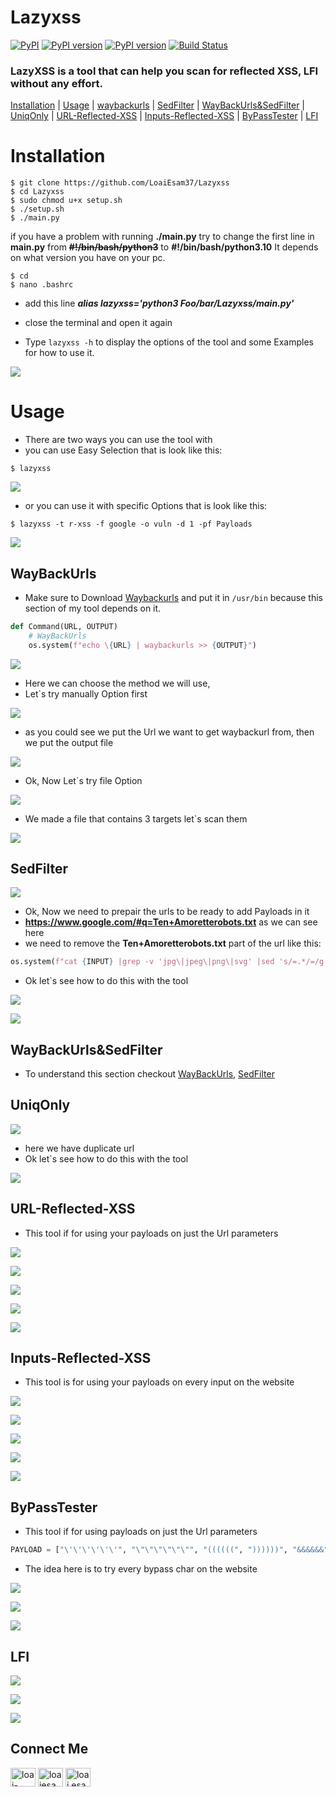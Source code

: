 # Lazyxss

[![PyPI](https://img.shields.io/pypi/pyversions/apache-superset.svg?maxAge=2592000)](https://pypi.python.org/pypi/apache-superset)
[![PyPI version](https://badge.fury.io/py/pandas.svg)](https://badge.fury.io/py/pandas)
[![PyPI version](https://badge.fury.io/py/matplot.svg)](https://badge.fury.io/py/matplot)
[![Build Status](https://github.com/apache/superset/workflows/Python/badge.svg)](https://github.com/tomnomnom/waybackurls)
### LazyXSS is a tool that can help you scan for reflected XSS, LFI without any effort.

[Installation](#Installation) | [Usage](#Usage) | [waybackurls](#WayBackUrls) | [SedFilter](#SedFilter) |  [WayBackUrls&SedFilter](#WayBackUrls&SedFilter) | [UniqOnly](#UniqOnly) | [URL-Reflected-XSS](#URL-Reflected-XSS) | [Inputs-Reflected-XSS](#Inputs-Reflected-XSS) | [ByPassTester](#ByPassTester) | [LFI](#LFI)


# Installation

    $ git clone https://github.com/LoaiEsam37/Lazyxss
    $ cd Lazyxss
    $ sudo chmod u+x setup.sh
    $ ./setup.sh
    $ ./main.py

if you have a problem with running **./main.py**
try to change the first line in **main.py** from **~~#!/bin/bash/python3~~**
to **#!/bin/bash/python3.10**
It depends on what version you have on your pc.

    $ cd
    $ nano .bashrc

* add this line ***alias lazyxss='python3 Foo/bar/Lazyxss/main.py'*** 

* close the terminal and open it again

* Type ``lazyxss -h`` to display the options of the tool and some Examples for how to use it.

![](https://github.com/LoaiEsam37/Images/blob/main/Screenshot%202022-09-30%20140729.png)

# Usage

* There are two ways you can use the tool with 
* you can use Easy Selection that is look like this:
        
```
$ lazyxss
```

![](https://github.com/LoaiEsam37/Images/blob/main/Screenshot%202022-09-30%20142553.png)

* or you can use it with specific Options that is look like this:
```
$ lazyxss -t r-xss -f google -o vuln -d 1 -pf Payloads
```   
![](https://github.com/LoaiEsam37/Images/blob/main/9.png)

## WayBackUrls

   * Make sure to Download [Waybackurls](https://github.com/tomnomnom/waybackurls) and put it in ``/usr/bin`` because this section of my tool depends on it.
        
   ```python
   def Command(URL, OUTPUT)   
       # WayBackUrls
       os.system(f"echo \{URL} | waybackurls >> {OUTPUT}")
   ```

   ![](https://github.com/LoaiEsam37/Images/blob/main/Screenshot%202022-09-30%20140235.png)
      
   * Here we can choose the method we will use,
   * Let\`s try manually Option first
      
   ![](https://github.com/LoaiEsam37/Images/blob/main/Screenshot%202022-09-30%20140326.png)
      
   * as you could see we put the Url we want to get waybackurl from, then we put the output file
       
   ![](https://github.com/LoaiEsam37/Images/blob/main/Screenshot%202022-09-30%20142401.png)
      
   * Ok, Now Let\`s try file Option

   ![](https://github.com/LoaiEsam37/Images/blob/main/Screenshot%202022-09-30%20140535.png)
      
   * We made a file that contains 3 targets let\`s scan them

   ![](https://github.com/LoaiEsam37/Images/blob/main/Screenshot%202022-09-30%20140637.png)
     
     
## SedFilter

   ![](https://github.com/LoaiEsam37/Images/blob/main/Screenshot%202022-09-30%20142401.png)
   * Ok, Now we need to prepair the urls to be ready to add Payloads in it 
   * **https://www.google.com/#q=Ten+Amoretterobots.txt** as we can see here 
   * we need to remove the **Ten+Amoretterobots.txt** part of the url like this:

   ```python
   os.system(f"cat {INPUT} |grep -v 'jpg\|jpeg\|png\|svg' |sed 's/=.*/=/g' |uniq > {OUTPUT}")
   ```

   * Ok let\`s see how to do this with the tool

   ![](https://github.com/LoaiEsam37/Images/blob/main/1.png)
   
   ![](https://github.com/LoaiEsam37/Images/blob/main/3.png)
   
## WayBackUrls&SedFilter
   * To understand this section checkout [WayBackUrls](#WayBackUrls), [SedFilter](#SedFilter)
 
## UniqOnly

   ![](https://github.com/LoaiEsam37/Images/blob/main/5.png)
   
   * here we have duplicate url
   * Ok let\`s see how to do this with the tool
   
   ![](https://github.com/LoaiEsam37/Images/blob/main/10.png)
    
## URL-Reflected-XSS
  
  * This tool if for using your payloads on just the Url parameters
  
   ![](https://github.com/LoaiEsam37/Images/blob/main/11.png)
   
   ![](https://github.com/LoaiEsam37/Images/blob/main/12.png)
   
   ![](https://github.com/LoaiEsam37/Images/blob/main/13.png)
   
   ![](https://github.com/LoaiEsam37/Images/blob/main/14.png)
   
   ![](https://github.com/LoaiEsam37/Images/blob/main/16.png)

## Inputs-Reflected-XSS
   
   * This tool is for using your payloads on every input on the website
   
   ![](https://github.com/LoaiEsam37/Images/blob/main/11.png)
   
   ![](https://github.com/LoaiEsam37/Images/blob/main/12.png)
   
   ![](https://github.com/LoaiEsam37/Images/blob/main/13.png)
   
   ![](https://github.com/LoaiEsam37/Images/blob/main/14.png)
   
   ![](https://github.com/LoaiEsam37/Images/blob/main/16.png)
   
## ByPassTester
   
   * This tool if for using payloads on just the Url parameters
  
   ```python
   PAYLOAD = ["\'\'\'\'\'\'", "\"\"\"\"\"\"", "((((((", "))))))", "&&&&&&", ">>>>>>", "<<<<<<", "\\\\\\\\\\\\"]
   ```
   
   * The idea here is to try every bypass char on the website
   
   ![](https://github.com/LoaiEsam37/Images/blob/main/13.png)
   
   ![](https://github.com/LoaiEsam37/Images/blob/main/14.png)
   
   ![](https://github.com/LoaiEsam37/Images/blob/main/16.png)
   
   
## LFI

   ![](https://github.com/LoaiEsam37/Images/blob/main/13.png)
   
   ![](https://github.com/LoaiEsam37/Images/blob/main/14.png)
   
   ![](https://github.com/LoaiEsam37/Images/blob/main/16.png)

## Connect Me

<a href="https://linkedin.com/in/loai-esam-109971215" target="blank"><img align="center" src="https://raw.githubusercontent.com/rahuldkjain/github-profile-readme-generator/master/src/images/icons/Social/linked-in-alt.svg" alt="loai-esam-109971215" height="30" width="40" /></a>
<a href="https://stackoverflow.com/users/loaiesam27" target="blank"><img align="center" src="https://raw.githubusercontent.com/rahuldkjain/github-profile-readme-generator/master/src/images/icons/Social/stack-overflow.svg" alt="loaiesam27" height="30" width="40" /></a>
<a href="https://fb.com/loai.esam.16" target="blank"><img align="center" src="https://raw.githubusercontent.com/rahuldkjain/github-profile-readme-generator/master/src/images/icons/Social/facebook.svg" alt="loai.esam.16" height="30" width="40" /></a>
</p>

